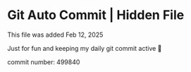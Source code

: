 # Git Auto Commit | Hidden File

This file was added Feb 12, 2025

Just for fun and keeping my daily git commit active 🤪

commit number: 499840
